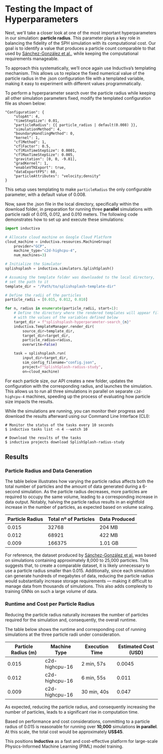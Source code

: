 # Testing the Impact of Hyperparameters
Next, we'll take a closer look at one of the most important hyperparameters in our simulation: **particle radius**. This parameter plays a key role in balancing the fidelity of the SPH simulation with its computational cost. Our goal is to identify a value that produces a particle count comparable to that used by [Sánchez-González et al.](https://arxiv.org/abs/2002.09405), while keeping the computational requirements manageable.

To approach this systematically, we’ll once again use Inductiva’s templating mechanism. This allows us to replace the fixed numerical value of the particle radius in the .json configuration file with a templated variable, making it easy to experiment with different values programmatically.

To perform a hyperparameter search over the particle radius while keeping all other simulation parameters fixed, modify the templated configuration file as shown below:

```text
"Configuration": {
    "stopAt": 4,
    "timeStepSize": 0.01,
    "particleRadius": {{ particle_radius | default(0.008) }},
    "simulationMethod": 4,
    "boundaryHandlingMethod": 0,
    "kernel": 1,
    "cflMethod": 1,
    "cflFactor": 0.5,
    "cflMinTimeStepSize": 0.0001,
    "cflMaxTimeStepSize": 0.005,
    "gravitation": [0, 0, -9.81],
    "gradKernel": 1,
    "enableVTKExport": true,
    "dataExportFPS": 60,
    "particleAttributes": "velocity;density"
}
```

This setup uses templating to make `particleRadius` the only configurable parameter, with a default value of 0.008.

Now, save the .json file in the local directory, specifically within the download folder, in preparation for running three **parallel** simulations with particle radii of 0.015, 0.012, and 0.010 meters. The following code demonstrates how to set up and execute these simulations:

```python
import inductiva

# Allocate cloud machine on Google Cloud Platform
cloud_machine = inductiva.resources.MachineGroup(
    provider="GCP",
    machine_type="c2d-highcpu-4",
    num_machines=3)

# Initialize the Simulator
splishsplash = inductiva.simulators.SplishSplash()

# Assuming the template folder was downloaded to the local directory,
# set the path to it
template_dir = "/Path/to/splishsplash-template-dir"

# Define the radii of the particles
particle_radii = [0.015, 0.012, 0.010]

for n, radius in enumerate(particle_radii, start=1):
    # Define the directory where the rendered templates will appear filled 
    # with the values of the variables defined below
    target_dir = f"splishsplash-hyperparameter-search_{n}"
    inductiva.TemplateManager.render_dir(
        source_dir=template_dir,
        target_dir=target_dir,
        particle_radius=radius,
        overwrite=False)

    task = splishsplash.run(
        input_dir=target_dir,
        sim_config_filename="config.json",
        project=f"SplishSplash-radius-study",
        on=cloud_machine)
```

For each particle size, our API creates a new folder, updates the configuration with the corresponding radius, and launches the 
simulation. This allows us to run all three simulations in parallel on separate `c2d-highcpu-4` machines, speeding up the process 
of evaluating how particle size impacts the results.

While the simulations are running, you can monitor their progress and download the results afterward using our Command Line Interface (CLI):

```
# Monitor the status of the tasks every 10 seconds
$ inductiva tasks list -n 4 --watch 10

# Download the results of the tasks
$ inductiva projects download SplishSplash-radius-study
```

## Results 

### Particle Radius and Data Generation
The table below illustrates how varying the particle radius affects both the total number of particles and the amount of data generated during a 6-second simulation. As the particle radius decreases, more particles are required to occupy the same volume, leading to a corresponding increase in data output. Notably, halving the particle radius results in an eightfold increase in the number of particles, as expected based on volume scaling.

| Particle Radius | Total nº of Particles | Data Produced |
| --------------- | --------------------- | ------------- |
| 0.015           | 32768                 | 204 MB        |
| 0.012           | 68921                 | 422 MB        |
| 0.009           | 166375                | 1.01 GB       |

For reference, the dataset produced by [Sánchez-González et al.](https://arxiv.org/abs/2002.09405) was based on simulations containing approximately 8,000 to 25,000 particles. This suggests that, to create a comparable dataset, it is likely unnecessary to use a particle radius smaller than 0.015. Additionally, since each simulation can generate hundreds of megabytes of data, reducing the particle radius would substantially increase storage requirements — making it difficult to manage data from thousands of simulations. This also adds complexity to training GNNs on such a large volume of data.

### Runtime and Cost per Particle Radius
Reducing the particle radius naturally increases the number of particles required for the simulation and, consequently, the overall runtime.

The table below shows the runtime and corresponding cost of running simulations at the three particle radii under consideration.

| Particle Radius (m) | Machine Type    | Execution Time | Estimated Cost (USD) |
|---------------------|-----------------|----------------|----------------------|
| 0.015               | c2d-highcpu-16  | 2 min, 57s     | 0.0045               | 
| 0.012               | c2d-highcpu-16  | 6 min, 55s     | 0.011                | 
| 0.009               | c2d-highcpu-16  | 30 min, 40s    | 0.047                | 

As expected, reducing the particle radius, and consequently increasing the number of particles, leads to a significant rise in computation time.

Based on performance and cost considerations, committing to a particle radius of 0.015 is reasonable for running over **10,000** simulations **in parallel**. At this scale, the total cost would be approximately **US$45**.

This positions **Inductiva** as a fast and cost-effective platform for large-scale Physics-Informed Machine Learning (PIML) model training.